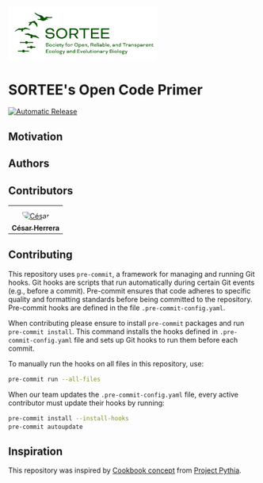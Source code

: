 <img src="src/sortee-logo.png" alt="Thumbnail for Society for Open, Reliable, and Transparent Ecology and Evolutionary Biology" width="300"/>

# SORTEE's Open Code Primer

[![Automatic Release](https://github.com/CexyNature/open-code-primer/actions/workflows/release.yaml/badge.svg?branch=main&event=release)](https://github.com/CexyNature/open-code-primer/actions/workflows/release.yaml)

## Motivation

## Authors

## Contributors

<table>
<tr>
    <td align="center" style="word-wrap: break-word; width: 150.0; height: 150.0">
        <a href=https://github.com/CexyNature>
            <img src=https://avatars.githubusercontent.com/u/29750401?v=4 width="100;"  style="border-radius:50%;align-items:center;justify-content:center;overflow:hidden;padding-top:10px" alt=César Herrera/>
            <br />
            <sub style="font-size:14px"><b>César Herrera</b></sub>
        </a>
    </td>
</tr>
</table>

## Contributing

This repository uses `pre-commit`, a framework for managing and running Git hooks. Git hooks are scripts that run automatically during certain Git events (e.g., before a commit). Pre-commit ensures that code adheres to specific quality and formatting standards before being committed to the repository. Pre-commit hooks are defined in the file `.pre-commit-config.yaml`.

When contributing please ensure to install `pre-commit` packages and run `pre-commit install`. This command installs the hooks defined in `.pre-commit-config.yaml` file and sets up Git hooks to run them before each commit.

To manually run the hooks on all files in this repository, use:

```bash
pre-commit run --all-files
```

When our team updates the `.pre-commit-config.yaml` file, every active contributor must update their hooks by running:

```bash
pre-commit install --install-hooks
pre-commit autoupdate
```

## Inspiration

This repository was inspired by [Cookbook concept](https://cookbooks.projectpythia.org) from [Project Pythia](https://projectpythia.org).
